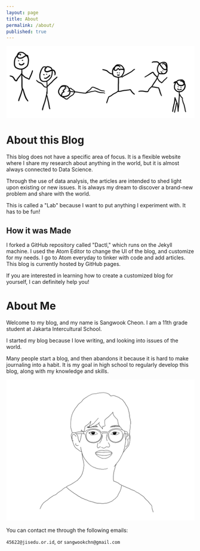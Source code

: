 ```yaml
---
layout: page
title: About
permalink: /about/
published: true
---
```


![alt text](../snippets/2020-06-07-for-about.png)

# About this Blog

This blog does not have a specific area of focus. It is a flexible website where I share my research about anything in the world, but it is almost always connected to Data Science.

Through the use of data analysis, the articles are intended to shed light upon existing or new issues. It is always my dream to discover a brand-new problem and share with the world.

This is called a "Lab" because I want to put anything I experiment with. It has to be fun!

## How it was Made

I forked a GitHub repository called "Dactl," which runs on the Jekyll machine. I used the Atom Editor to change the UI of the blog, and customize for my needs. I go to Atom everyday to tinker with code and add articles. This blog is currently hosted by GitHub pages.

If you are interested in learning how to create a customized blog for yourself, I can definitely help you!

# About Me

Welcome to my blog, and my name is Sangwook Cheon. I am a 11th grade student at Jakarta Intercultural School.

I started my blog because I love writing, and looking into issues of the world.

Many people start a blog, and then abandons it because it is hard to make journaling into a habit. It is my goal in high school to regularly develop this blog, along with my knowledge and skills.

![alt text](../snippets/me-black-white.png)

You can contact me through the following emails:

`45622@jisedu.or.id`, or `sangwookchn@gmail.com`
